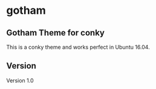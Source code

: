 # gotham
## Gotham Theme for conky 

This is a conky theme and works perfect in Ubuntu 16.04. 

## Version ##

Version 1.0

